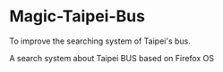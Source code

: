 Magic-Taipei-Bus
================

To improve the searching system of Taipei's bus.

A search system about Taipei BUS based on Firefox OS


